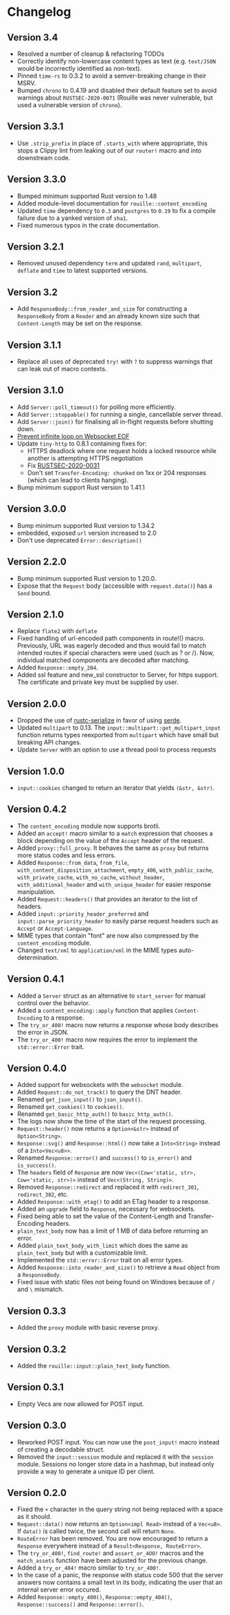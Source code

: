 # Changelog

## Version 3.4
- Resolved a number of cleanup & refactoring TODOs
- Correctly identify non-lowercase content types as text (e.g. `text/JSON`
  would be incorrectly identified as non-text).
- Pinned `time-rs` to 0.3.2 to avoid a semver-breaking change in their MSRV.
- Bumped `chrono` to 0.4.19 and disabled their default feature set to avoid
  warnings about `RUSTSEC-2020-0071` (Rouille was never vulnerable, but used a
  vulnerable version of `chrono`).

## Version 3.3.1
- Use `.strip_prefix` in place of `.starts_with` where appropriate, this stops a Clippy lint from
  leaking out of our `router!` macro and into downstream code.

## Version 3.3.0
- Bumped minimum supported Rust version to 1.48
- Added module-level documentation for `rouille::content_encoding`
- Updated `time` dependency to `0.3` and `postgres` to `0.19` to fix a compile failure due to a yanked version of
  `sha1`.
- Fixed numerous typos in the crate documentation.

## Version 3.2.1

- Removed unused dependency `term` and updated `rand`, `multipart`, `deflate`
  and `time` to latest supported versions.

## Version 3.2

- Add `ResponseBody::from_reader_and_size` for constructing a `ResponseBody`
  from a `Reader` and an already known size such that `Content-Length` may be
  set on the response.

## Version 3.1.1

- Replace all uses of deprecated `try!` with `?` to suppress warnings that can
  leak out of macro contexts.

## Version 3.1.0

- Add `Server::poll_timeout()` for polling more efficiently.
- Add `Server::stoppable()` for running a single, cancellable server thread.
- Add `Server::join()` for finalising all in-flight requests before shutting down.
- [Prevent infinite loop on Websocket EOF](https://github.com/tomaka/rouille/pull/212)
- Update `tiny-http` to 0.8.1 containing fixes for:
  - HTTPS deadlock where one request holds a locked resource while another is
    attempting HTTPS negotiation
  - Fix [RUSTSEC-2020-0031](https://rustsec.org/advisories/RUSTSEC-2020-0031.html)
  - Don't set `Transfer-Encoding: chunked` on 1xx or 204 responses (which can lead
    to clients hanging).
- Bump minimum support Rust version to 1.41.1

## Version 3.0.0

- Bump minimum supported Rust version to 1.34.2
- embedded, exposed `url` version increased to 2.0
- Don't use deprecated `Error::description()`

## Version 2.2.0

- Bump minimum supported Rust version to 1.20.0.
- Expose that the `Request` body (accessible with `request.data()`)
  has a `Send` bound.

## Version 2.1.0

- Replace `flate2` with `deflate`
- Fixed handling of url-encoded path components in route!() macro.
  Previously, URL was eagerly decoded and thus would fail to match
  intended routes if special characters were used (such as ? or /).
  Now, individual matched components are decoded after matching.
- Added `Response::empty_204`.
- Added ssl feature and new_ssl constructor to Server, for https
  support. The certificate and private key must be supplied by user.

## Version 2.0.0

- Dropped the use of [rustc-serialize](https://crates.io/rustc-serialize)
  in favor of using [serde](https://crates.io/serde).
- Updated `multipart` to 0.13. The `input::multipart::get_multipart_input` function returns
  types reexported from `multipart` which have small but breaking API changes.
- Update `Server` with an option to use a thread pool to process requests

## Version 1.0.0

- `input::cookies` changed to return an iterator that yields `(&str, &str)`.

## Version 0.4.2

- The `content_encoding` module now supports brotli.
- Added an `accept!` macro similar to a `match` expression that chooses a block depending on the
  value of the `Accept` header of the request.
- Added `proxy::full_proxy`. It behaves the same as `proxy` but returns more status codes and less
  errors.
- Added `Response::from_data`, `from_file`, `with_content_disposition_attachment`, `empty_406`,
  `with_public_cache`, `with_private_cache`, `with_no_cache`, `without_header`,
  `with_additional_header` and `with_unique_header` for easier response manipulation.
- Added `Request::headers()` that provides an iterator to the list of headers.
- Added `input::priority_header_preferred` and `input::parse_priority_header` to easily parse
  request headers such as `Accept` or `Accept-Language`.
- MIME types that contain "font" are now also compressed by the `content_encoding` module.
- Changed `text/xml` to `application/xml` in the MIME types auto-determination.

## Version 0.4.1

- Added a `Server` struct as an alternative to `start_server` for manual control over the behavior.
- Added a `content_encoding::apply` function that applies `Content-Encoding` to a response.
- The `try_or_400!` macro now returns a response whose body describes the error in JSON.
- The `try_or_400!` macro now requires the error to implement the `std::error::Error` trait.

## Version 0.4.0

- Added support for websockets with the `websocket` module.
- Added `Request::do_not_track()` to query the DNT header.
- Renamed `get_json_input()` to `json_input()`.
- Renamed `get_cookies()` to `cookies()`.
- Renamed `get_basic_http_auth()` to `basic_http_auth()`.
- The logs now show the time of the start of the request processing.
- `Request::header()` now returns a `Option<&str>` instead of `Option<String>`.
- `Response::svg()` and `Response::html()` now take a `Into<String>` instead of a `Into<Vec<u8>>`.
- Renamed `Response::error()` and `success()` to `is_error()` and `is_success()`.
- The `headers` field of `Response` are now `Vec<(Cow<'static, str>, Cow<'static, str>)>` instead
  of `Vec<(String, String)>`.
- Removed `Response::redirect` and replaced it with `redirect_301`, `redirect_302`, etc.
- Added `Response::with_etag()` to add an ETag header to a response.
- Added an `upgrade` field to `Response`, necessary for websockets.
- Fixed being able to set the value of the Content-Length and Transfer-Encoding headers.
- `plain_text_body` now has a limit of 1 MB of data before returning an error.
- Added `plain_text_body_with_limit` which does the same as `plain_text_body` but with a
  customizable limit.
- Implemented the `std::error::Error` trait on all error types.
- Added `Response::into_reader_and_size()` to retrieve a `Read` object from a `ResponseBody`.
- Fixed issue with static files not being found on Windows because of `/` and `\` mismatch.

## Version 0.3.3

- Added the `proxy` module with basic reverse proxy.

## Version 0.3.2

- Added the `rouille::input::plain_text_body` function.

## Version 0.3.1

- Empty Vecs are now allowed for POST input.

## Version 0.3.0

- Reworked POST input. You can now use the `post_input!` macro instead of creating a decodable
  struct.
- Removed the `input::session` module and replaced it with the `session` module. Sessions no longer
  store data in a hashmap, but instead only provide a way to generate a unique ID per client.

## Version 0.2.0

- Fixed the `+` character in the query string not being replaced with a space as it should.
- `Request::data()` now returns an `Option<impl Read>` instead of a `Vec<u8>`. If `data()` is
  called twice, the second call will return `None`.
- `RouteError` has been removed. You are now encouraged to return a `Response` everywhere instead
  of a `Result<Response, RouteError>`.
- The `try_or_400!`, `find_route!` and `assert_or_4OO!` macros and the `match_assets` function have
  been adjusted for the previous change.
- Added a `try_or_404!` macro similar to `try_or_400!`.
- In the case of a panic, the response with status code 500 that the server answers now contains a
  small text in its body, indicating the user that an internal server error occured.
- Added `Response::empty_400()`, `Response::empty_404()`, `Response::success()` and
  `Response::error()`.
